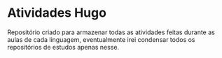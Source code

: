 # Atividades Hugo
Repositório criado para armazenar todas as atividades feitas durante as aulas de cada linguagem,
eventualmente irei condensar todos os repositórios de estudos apenas nesse.

